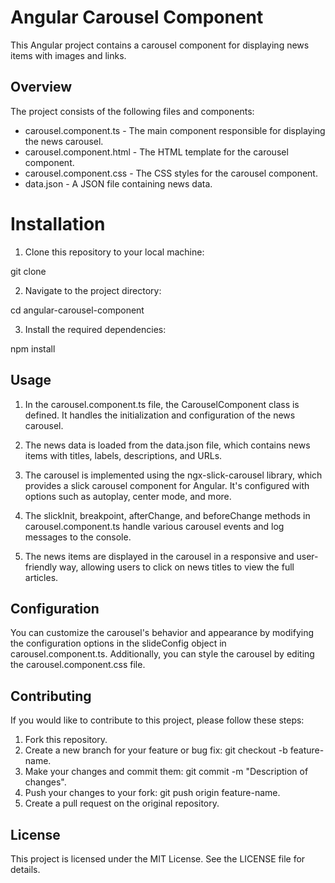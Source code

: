 # Angular Carousel Component
This Angular project contains a carousel component for displaying news items with images and links.

## Overview
The project consists of the following files and components:

- carousel.component.ts - The main component responsible for displaying the news carousel.
- carousel.component.html - The HTML template for the carousel component.
- carousel.component.css - The CSS styles for the carousel component.
- data.json - A JSON file containing news data.

# Installation

1. Clone this repository to your local machine:

git clone <repository-url>

2. Navigate to the project directory:

cd angular-carousel-component

3. Install the required dependencies:

npm install

## Usage

1. In the carousel.component.ts file, the CarouselComponent class is defined. It handles the initialization and configuration of the news carousel.

2. The news data is loaded from the data.json file, which contains news items with titles, labels, descriptions, and URLs.

3. The carousel is implemented using the ngx-slick-carousel library, which provides a slick carousel component for Angular. It's configured with options such as autoplay, center mode, and more.

4. The slickInit, breakpoint, afterChange, and beforeChange methods in carousel.component.ts handle various carousel events and log messages to the console.

5. The news items are displayed in the carousel in a responsive and user-friendly way, allowing users to click on news titles to view the full articles.

## Configuration

You can customize the carousel's behavior and appearance by modifying the configuration options in the slideConfig object in carousel.component.ts. Additionally, you can style the carousel by editing the carousel.component.css file.

## Contributing

If you would like to contribute to this project, please follow these steps:

1. Fork this repository.
2. Create a new branch for your feature or bug fix: git checkout -b feature-name.
3. Make your changes and commit them: git commit -m "Description of changes".
4. Push your changes to your fork: git push origin feature-name.
5. Create a pull request on the original repository.

## License
This project is licensed under the MIT License. See the LICENSE file for details.

